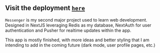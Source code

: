 ## Visit the deployment [`here`](messenger-pi-ten.vercel.app)

`Messenger` is my second major project used to learn web development. Designed in NextJS leveraging Redis as my database, NextAuth for user authentication
and Pusher for realtime updates within the app.

This app is mostly finished, with more ideas and better styling that I am intending to add in the coming future (dark mode, user profile pages, etc.)

